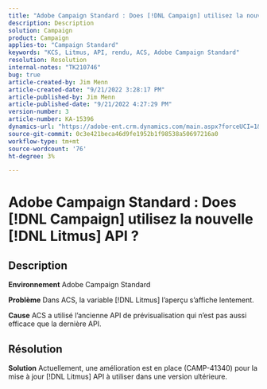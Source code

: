 ```yaml
---
title: "Adobe Campaign Standard : Does [!DNL Campaign] utilisez la nouvelle [!DNL Litmus] API ?"
description: Description
solution: Campaign
product: Campaign
applies-to: "Campaign Standard"
keywords: "KCS, Litmus, API, rendu, ACS, Adobe Campaign Standard"
resolution: Resolution
internal-notes: "TK210746"
bug: true
article-created-by: Jim Menn
article-created-date: "9/21/2022 3:28:17 PM"
article-published-by: Jim Menn
article-published-date: "9/21/2022 4:27:29 PM"
version-number: 3
article-number: KA-15396
dynamics-url: "https://adobe-ent.crm.dynamics.com/main.aspx?forceUCI=1&pagetype=entityrecord&etn=knowledgearticle&id=8c66a603-c239-ed11-9db1-0022480866ad"
source-git-commit: 0c3e421beca46d9fe1952b1f98538a50697216a0
workflow-type: tm+mt
source-wordcount: '76'
ht-degree: 3%

---
```


# Adobe Campaign Standard : Does [!DNL Campaign] utilisez la nouvelle [!DNL Litmus] API ?

## Description


<b>Environnement</b>
Adobe Campaign Standard

<b>Problème</b>
Dans ACS, la variable [!DNL Litmus] l’aperçu s’affiche lentement.

<b>Cause</b>
ACS a utilisé l’ancienne API de prévisualisation qui n’est pas aussi efficace que la dernière API.


## Résolution


<b>Solution</b>
Actuellement, une amélioration est en place (CAMP-41340) pour la mise à jour [!DNL Litmus] API à utiliser dans une version ultérieure.
